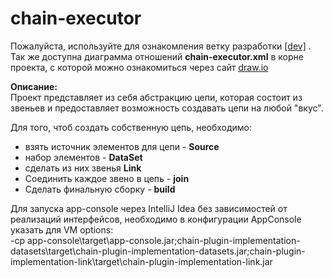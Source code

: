 # chain-executor  

Пожалуйста, используйте для ознакомления ветку разработки <a href="https://github.com/ezhov-da/chain-executor/tree/dev">[dev]</a> .  
Так же доступна диаграмма отношений **chain-executor.xml** в корне проекта, с которой можно ознакомиться через сайт <a href="https://www.draw.io">draw.io</a> 

**Описание:**  
Проект представляет из себя абстракцию цепи, которая состоит из звеньев и предоставляет возможность создавать цепи на любой "вкус".

Для того, чтоб создать собственную цепь, необходимо:    
* взять источник элементов для цепи - **Source**
* набор элементов - **DataSet**
* сделать из них звенья **Link**
* Соединить каждое звено в цепь - **join**
* Сделать финальную сборку - **build**


Для запуска app-console через IntelliJ Idea без зависимостей от реализаций интерфейсов, необходимо в конфигурации AppConsole указать для VM options:   
-cp app-console\target\app-console.jar;chain-plugin-implementation-datasets\target\chain-plugin-implementation-datasets.jar;chain-plugin-implementation-link\target\chain-plugin-implementation-link.jar